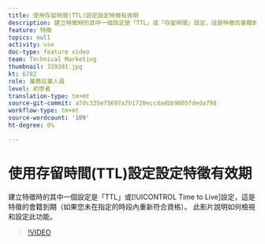 ```yaml
---
title: 使用存留時間(TTL)設定設定特徵有效期
description: 建立特徵時的其中一個設定是「TTL」或「存留時間」設定，這是特徵的會籍到期（如果您未在指定的時段內重新指定）。 此影片說明如何檢視和設定此功能。
feature: 特徵
topics: null
activity: use
doc-type: feature video
team: Technical Marketing
thumbnail: 329381.jpg
kt: 6782
role: 業務從業人員
level: 初學者
translation-type: tm+mt
source-git-commit: a7dc335e75697a7b1720eccdadbb9605fdeda798
workflow-type: tm+mt
source-wordcount: '109'
ht-degree: 0%

---
```



# 使用存留時間(TTL)設定設定特徵有效期

建立特徵時的其中一個設定是「TTL」或[!UICONTROL Time to Live]設定，這是特徵的會籍到期（如果您未在指定的時段內重新符合資格）。 此影片說明如何檢視和設定此功能。

>[!VIDEO](https://video.tv.adobe.com/v/329381/?quality=12&learn=on)
